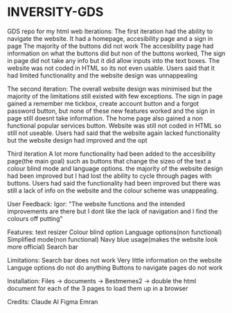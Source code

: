 # INVERSITY-GDS
GDS repo for my html web
Iterations:
The first iteration had the ability to navigate the website. It had a homepage, accesibility page and a sign in page The majority of the buttons did not work
The accesibility page had information on what the buttons did but non of the buttons worked, The sign in page did not take any info but it did allow inputs into the text boxes. 
The website was not coded in HTML so its not even usable. Users said that it had limited functionality and the website design was unnappealing 

The second iteration:
The overall website design was minimised but the majority of the limitations still existed with few exceptions. The sign in page gained a remember me tickbox, create account button
and a forgot password button, but none of these new features worked and the sign in page still doesnt take information.
The home page also gained a non functional popular services button. Website was 
still not coded in HTML so still not useable. Users had said that the website again lacked functionality but the website design had improved and the opt

Third iteration
A lot more functionality had been added to the accesibility page(the main goal) such as buttons that change the sizeo of the text a colour blind mode and language options. the majority of the website design had been improved 
but I had lost the ability to cycle through pages with buttons. Users had said the functionality had been improved but there was still a lack of info on the website and the colour scheme was unappealing.

User Feedback:
Igor: "The website functions and the intended improvements are there but I dont like the lack of navigation and I find the colours off putting"

Features:
text resizer
Colour blind option
Language options(non functional)
Simplified mode(non functional)
Navy blue usage(makes the website look more official)
Search bar

Limitations:
Search bar does not work
Very little information on the website
Languge options do not do anything
Buttons to navigate pages do not work

Installation:
Files -> documents -> Bestmemes2 -> double the html document for each of the 3 pages to load them up in a browser

Credits:
Claude AI
Figma
Emran




























